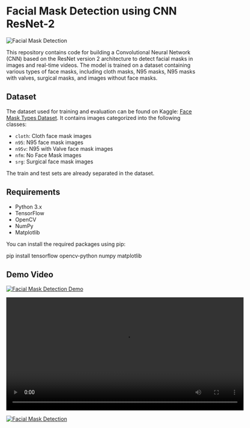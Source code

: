 # Facial Mask Detection using CNN ResNet-2

![Facial Mask Detection](demo.gif)

This repository contains code for building a Convolutional Neural Network (CNN) based on the ResNet version 2 architecture to detect facial masks in images and real-time videos. The model is trained on a dataset containing various types of face masks, including cloth masks, N95 masks, N95 masks with valves, surgical masks, and images without face masks.

## Dataset

The dataset used for training and evaluation can be found on Kaggle: [Face Mask Types Dataset](https://www.kaggle.com/example/face-mask-types-dataset). It contains images categorized into the following classes:

- `cloth`: Cloth face mask images
- `n95`: N95 face mask images
- `n95v`: N95 with Valve face mask images
- `nfm`: No Face Mask images
- `srg`: Surgical face mask images

The train and test sets are already separated in the dataset.

## Requirements

- Python 3.x
- TensorFlow 
- OpenCV
- NumPy 
- Matplotlib 

You can install the required packages using pip:


pip install tensorflow opencv-python numpy matplotlib

## Demo Video

[![Facial Mask Detection Demo](cnn_demo.jpg)](video_cnn.mp4)


<video width="630" height="300" src="https://youtu.be/1o1lemAAv5w"></video>


[![Facial Mask Detection](http://img.youtube.com/vi/1o1lemAAv5w/0.jpg)](http://www.youtube.com/watch?v=1o1lemAAv5w)




